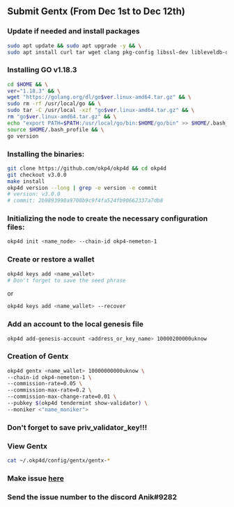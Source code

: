 
## Submit Gentx (From Dec 1st to Dec 12th)
### Update if needed and install packages
```bash
sudo apt update && sudo apt upgrade -y && \
sudo apt install curl tar wget clang pkg-config libssl-dev libleveldb-dev jq build-essential bsdmainutils git make ncdu htop screen unzip bc fail2ban htop -y
```
### Installing GO v1.18.3
```bash
cd $HOME && \
ver="1.18.3" && \
wget "https://golang.org/dl/go$ver.linux-amd64.tar.gz" && \
sudo rm -rf /usr/local/go && \
sudo tar -C /usr/local -xzf "go$ver.linux-amd64.tar.gz" && \
rm "go$ver.linux-amd64.tar.gz" && \
echo "export PATH=$PATH:/usr/local/go/bin:$HOME/go/bin" >> $HOME/.bash_profile && \
source $HOME/.bash_profile && \
go version
```


### Installing the binaries:

```bash
git clone https://github.com/okp4/okp4d && cd okp4d
git checkout v3.0.0
make install
okp4d version --long | grep -e version -e commit
# version: v3.0.0
# commit: 2b9893990a9708b9c9f4fa524fb90662337a7db8
```



### Initializing the node to create the necessary configuration files:
```bash 
okp4d init <name_node> --chain-id okp4-nemeton-1
```

### Create or restore a wallet
```bash
okp4d keys add <name_wallet>
# Don't forget to save the seed phrase
```
or
```bash
okp4d keys add <name_wallet> --recover
```

### Add an account to the local genesis file
```bash
okp4d add-genesis-account <address_or_key_name> 10000200000uknow
```


### Creation of Gentx 
```bash
okp4d gentx <name_wallet> 10000000000uknow \
--chain-id okp4-nemeton-1 \
--commission-rate=0.05 \
--commission-max-rate=0.2 \
--commission-max-change-rate=0.01 \
--pubkey $(okp4d tendermint show-validator) \
--moniker <"name_moniker">
```
### Don't forget to save priv_validator_key!!!

### View Gentx
```bash
cat ~/.okp4d/config/gentx/gentx-*
```

### Make issue [here](https://github.com/okp4/networks/issues)
### Send the issue number to the discord Anik#9282
